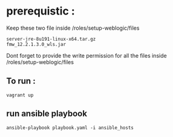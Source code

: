 # prerequistic : 

Keep these two file inside /roles/setup-weblogic/files 

```
server-jre-8u191-linux-x64.tar.gz
fmw_12.2.1.3.0_wls.jar
```

Dont forget to provide the write permission for all the files inside /roles/setup-weblogic/files






## To run : 

```
vagrant up
```

## run ansible playbook 

```
ansible-playbook playbook.yaml -i ansible_hosts
```


